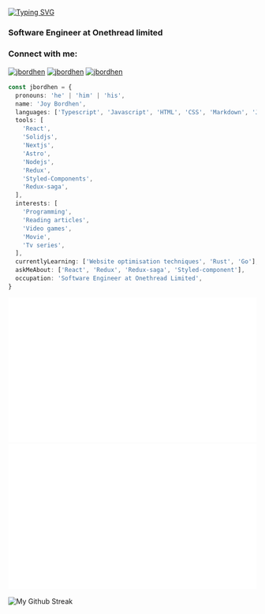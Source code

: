 [![Typing SVG](https://readme-typing-svg.herokuapp.com?font=Source+Sans+Pro&height=30&lines=Hi%2C+I+am+Joy+Bordhen)](https://git.io/typing-svg)

<h3 align="start">Software Engineer at Onethread limited</h3>

<h3 align="left">Connect with me:</h3>
<p align="left">
<a href="https://codepen.io/jbordhen" target="blank"><img align="center" src="https://raw.githubusercontent.com/rahuldkjain/github-profile-readme-generator/master/src/images/icons/Social/codepen.svg" alt="jbordhen" height="30" width="40" /></a>
<a href="https://www.linkedin.com/in/joy-bordhen/" target="blank"><img align="center" src="https://raw.githubusercontent.com/rahuldkjain/github-profile-readme-generator/master/src/images/icons/Social/linked-in-alt.svg" alt="jbordhen" height="30" width="40" /></a>
<a href="https://codesandbox.com/jbordhen" target="blank"><img align="center" src="https://raw.githubusercontent.com/rahuldkjain/github-profile-readme-generator/master/src/images/icons/Social/codesandbox.svg" alt="jbordhen" height="30" width="40" /></a>
</p>

```typescript
const jbordhen = {
  pronouns: 'he' | 'him' | 'his',
  name: 'Joy Bordhen',
  languages: ['Typescript', 'Javascript', 'HTML', 'CSS', 'Markdown', 'Java'],
  tools: [
    'React',
    'Solidjs',
    'Nextjs',
    'Astro',
    'Nodejs',
    'Redux',
    'Styled-Components',
    'Redux-saga',
  ],
  interests: [
    'Programming',
    'Reading articles',
    'Video games',
    'Movie',
    'Tv series',
  ],
  currentlyLearning: ['Website optimisation techniques', 'Rust', 'Go'],
  askMeAbout: ['React', 'Redux', 'Redux-saga', 'Styled-component'],
  occupation: 'Software Engineer at Onethread Limited',
}
```

<!-- [![My Top Languages](https://github-readme-stats.vercel.app/api/top-langs/?username=jbordhen&layout=compact)](https://github.com/jbordhen/github-readme-stats) -->

![](https://raw.githubusercontent.com/jbordhen/github-stats/master/generated/languages.svg#gh-dark-mode-only)
![](https://raw.githubusercontent.com/jbordhen/github-stats/master/generated/overview.svg#gh-dark-mode-only)

<!-- ![My GitHub stats](https://github-readme-stats.vercel.app/api?username=jbordhen&count_private=true)  -->

![My Github Streak](https://github-readme-streak-stats.herokuapp.com/?user=jbordhen)
